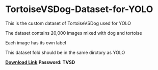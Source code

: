# TortoiseVSDog-Dataset-for-YOLO
This is the custom dataset of TortoiseVSDog used for YOLO

The dataset contains 20,000 images mixed with dog and tortoise

Each image has its own label

This dataset fold should be in the same dirctory as YOLO

[**Download Link**](https://pan.baidu.com/s/179LU6j3bnXj7rvuv-fRrOg)
**Password: TVSD**

